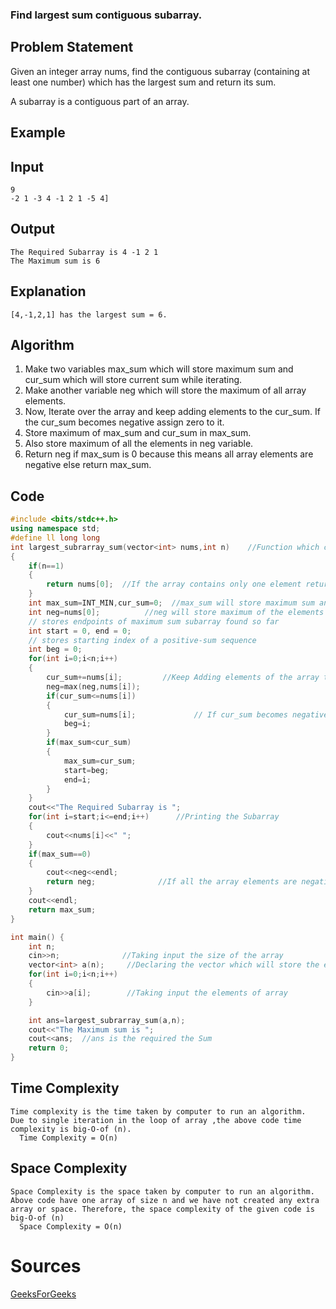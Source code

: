 ### Find largest sum contiguous subarray.
## Problem Statement

Given an integer array nums, find the contiguous subarray (containing at least one number) which has the largest sum and return its sum.

A subarray is a contiguous part of an array.

 ## Example
 ## Input
```
9
-2 1 -3 4 -1 2 1 -5 4]
```
## Output
```
The Required Subarray is 4 -1 2 1
The Maximum sum is 6
```
## Explanation
```
[4,-1,2,1] has the largest sum = 6.
```
## Algorithm
1. Make two variables max_sum which will store maximum sum and cur_sum which will store current sum while iterating.
2. Make another variable neg which will store the maximum of all array elements.
3. Now, Iterate over the array and keep adding elements to the cur_sum. If the cur_sum becomes negative assign zero to it.
4. Store maximum of max_sum and cur_sum in max_sum.
5. Also store maximum of all the elements in neg variable.
6. Return neg if max_sum is 0 because this means all array elements are negative else return max_sum.


## Code
```C++
#include <bits/stdc++.h>
using namespace std;
#define ll long long  
int largest_subrarray_sum(vector<int> nums,int n)    //Function which calculate the Maximum Subarray
{
    if(n==1)
    {
        return nums[0];  //If the array contains only one element return that element
    }
    int max_sum=INT_MIN,cur_sum=0;  //max_sum will store maximum sum and cur_sum will store current sum
    int neg=nums[0];          //neg will store maximum of the elements of the array
    // stores endpoints of maximum sum subarray found so far
    int start = 0, end = 0;
    // stores starting index of a positive-sum sequence
    int beg = 0;
    for(int i=0;i<n;i++)
    {
        cur_sum+=nums[i];         //Keep Adding elements of the array to the cur_sum
        neg=max(neg,nums[i]);
        if(cur_sum<=nums[i])
        {
            cur_sum=nums[i];             // If cur_sum becomes negative assign it to zero because negative is not needed
            beg=i;
        }
        if(max_sum<cur_sum)
        {
            max_sum=cur_sum;
            start=beg;
            end=i;
        }
    } 
    cout<<"The Required Subarray is ";
    for(int i=start;i<=end;i++)      //Printing the Subarray
    {
        cout<<nums[i]<<" ";
    }
    if(max_sum==0)
    {
        cout<<neg<<endl;
        return neg;              //If all the array elements are negative the return the maximum element
    }
    cout<<endl;
    return max_sum;
}

int main() {
    int n; 
    cin>>n;              //Taking input the size of the array
    vector<int> a(n);     //Declaring the vector which will store the elements
    for(int i=0;i<n;i++)
    {
        cin>>a[i];        //Taking input the elements of array
    }

    int ans=largest_subrarray_sum(a,n);  
    cout<<"The Maximum sum is ";   
    cout<<ans;  //ans is the required the Sum
    return 0;
}

```

## Time Complexity
```
Time complexity is the time taken by computer to run an algorithm.
Due to single iteration in the loop of array ,the above code time complexity is big-O-of (n).
  Time Complexity = O(n)
``` 
## Space Complexity 
```
Space Complexity is the space taken by computer to run an algorithm.
Above code have one array of size n and we have not created any extra array or space. Therefore, the space complexity of the given code is big-O-of (n)
  Space Complexity = O(n)
  ```

# Sources
[GeeksForGeeks](https://www.geeksforgeeks.org/largest-sum-contiguous-subarray/)
